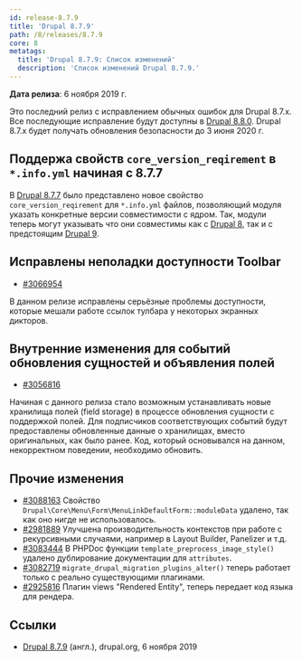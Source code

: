 ```yaml
---
id: release-8.7.9
title: 'Drupal 8.7.9'
path: /8/releases/8.7.9
core: 8
metatags:
  title: 'Drupal 8.7.9: Список изменений'
  description: 'Список изменений Drupal 8.7.9.'
---
```


**Дата релиза**: 6 ноября 2019 г.

Это последний релиз с исправлением обычных ошибок для Drupal 8.7.x. Все последующие исправление будут доступны в [Drupal 8.8.0](release-8.8.0.md). Drupal 8.7.x будет получать обновления безопасности до 3 июня 2020 г.

## Поддержа свойств `core_version_reqirement` в `*.info.yml` начиная с 8.7.7

В [Drupal 8.7.7](release-8.7.7.md) было представлено новое свойство `core_version_reqirement` для `*.info.yml` файлов, позволяющий модуля указать конкретные версии совместимости с ядром. Так, модули теперь могут указывать что они совместимы как с [Drupal 8](../drupal-8.md), так и с предстоящим [Drupal 9](../../9/drupal-9.md).

## Исправлены неполадки доступности Toolbar

- [#3066954](https://www.drupal.org/node/3066954)

В данном релизе исправлены серьёзные проблемы доступности, которые мешали работе ссылок тулбара у некоторых экранных дикторов.

## Внутренние изменения для событий обновления сущностей и объявления полей

- [#3056816](https://www.drupal.org/node/3056816)

Начиная с данного релиза стало возможным устанавливать новые хранилища полей (field storage) в процессе обновления сущности с поддержкой полей. Для подписчиков соответствующих событий будут предоставлены обновленные данные о хранилищах, вместо оригинальных, как было ранее. Код, который основывался на данном, некорректном поведении, необходимо обновить.

## Прочие изменения

- [#3088163](https://www.drupal.org/node/3088163) Свойство `Drupal\Core\Menu\Form\MenuLinkDefaultForm::moduleData` удалено, так как оно нигде не использовалось.
- [#2981889](https://www.drupal.org/node/2981889) Улучшена производительность контекстов при работе с рекурсивными случаями, например в Layout Builder,  Panelizer и т.д.
- [#3083444](https://www.drupal.org/node/3083444) В PHPDoc функции `template_preprocess_image_style()` удалено дублирование документации для `attributes`.
- [#3082719](https://www.drupal.org/node/3082719) `migrate_drupal_migration_plugins_alter()` теперь работает только с реально существующими плагинами.
- [#2925816](https://www.drupal.org/node/2925816) Плагин views "Rendered Entity", теперь передает код языка для рендера.

## Ссылки

- [Drupal 8.7.9](https://www.drupal.org/project/drupal/releases/8.7.9) (англ.), drupal.org, 6 ноября 2019
